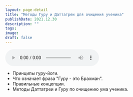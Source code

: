 ```yaml
---
layout: page-detail
title: "Методы Гуру и Даттатреи для очищения ученика"
publishDate: 2021.12.30
description: ""
tags:
image:
draft: false
---
```


<audio title="2021.12.30 - Методы Гуру и Даттатреи для очищения ученика.mp3" src="/upload/iblock/dd5/dd5559d3d5271eb1dc628ed9201de29c.mp3" controls=""></audio>

* Принципы гуру-йоги.
* Что означает фраза "Гуру - это Брахман".
* Правильные концепции.
* Методы Даттатреи и Гуру по очищению ума ученика.

  

